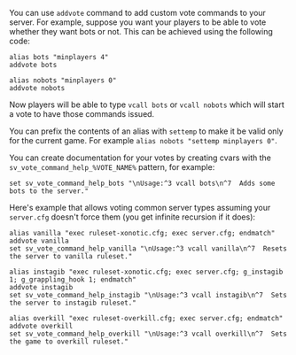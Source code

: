 You can use `addvote` command to add custom vote commands to your server. For example, suppose you want your players to be able to vote whether they want bots or not. This can be achieved using the following code:

```
alias bots "minplayers 4"
addvote bots

alias nobots "minplayers 0"
addvote nobots
```

Now players will be able to type `vcall bots` or `vcall nobots` which will start a vote to have those commands issued.

You can prefix the contents of an alias with `settemp` to make it be valid only for the current game. For example `alias nobots "settemp minplayers 0"`.

You can create documentation for your votes by creating cvars with the `sv_vote_command_help_%VOTE_NAME%` pattern, for example:

```
set sv_vote_command_help_bots "\nUsage:^3 vcall bots\n^7  Adds some bots to the server."
```

Here's example that allows voting common server types assuming your `server.cfg` doesn't force them (you get infinite recursion if it does):

```
alias vanilla "exec ruleset-xonotic.cfg; exec server.cfg; endmatch"
addvote vanilla
set sv_vote_command_help_vanilla "\nUsage:^3 vcall vanilla\n^7  Resets the server to vanilla ruleset."

alias instagib "exec ruleset-xonotic.cfg; exec server.cfg; g_instagib 1; g_grappling_hook 1; endmatch"
addvote instagib
set sv_vote_command_help_instagib "\nUsage:^3 vcall instagib\n^7  Sets the server to instagib ruleset."

alias overkill "exec ruleset-overkill.cfg; exec server.cfg; endmatch"
addvote overkill
set sv_vote_command_help_overkill "\nUsage:^3 vcall overkill\n^7  Sets the game to overkill ruleset."
```
